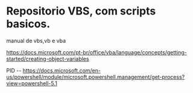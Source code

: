 # Repositorio VBS, com scripts basicos.

manual de vbs,vb e vba

https://docs.microsoft.com/pt-br/office/vba/language/concepts/getting-started/creating-object-variables

PID -- https://docs.microsoft.com/en-us/powershell/module/microsoft.powershell.management/get-process?view=powershell-5.1
